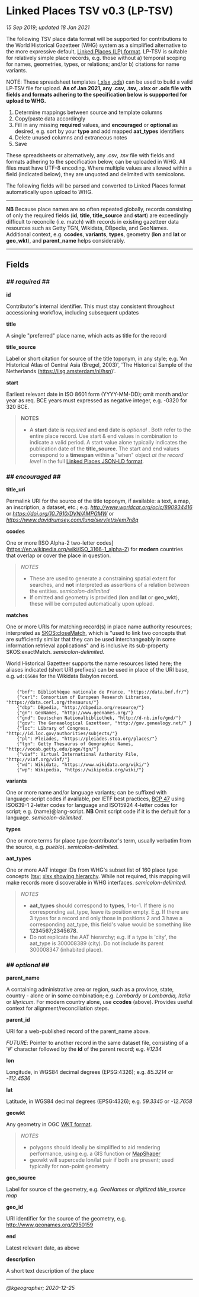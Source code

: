 # Linked Places TSV v0.3 (LP-TSV)

_15 Sep 2019_; _updated 18 Jan 2021_

The following TSV place data format will be supported for contributions to the World Historical Gazetteer (WHG) system as a simplified alternative to the more expressive default, [Linked Places (LP) format](README.md). LP-TSV is suitable for relatively simple place records, e.g. those without a) temporal scoping for names, geometries, types, or relations; and/or b) citations for name variants. 

NOTE: These spreadsheet templates ([.xlsx](LP-TSV_template.xlsx) [.ods](LP-TSV_template.ods)) can be used to build a valid LP-TSV file for upload. **As of Jan 2021, any .csv, .tsv, .xlsx or .ods file with fields and formats adhering to the specification below is suppported for upload to  WHG.**

1. Determine mappings between source and template columns
2. Copy/paste data accordingly
3. Fill in any missing **required** values, and **encouraged** or **optional** as desired, e.g. sort by your **type** and add mapped **aat_types** identifiers
4. Delete unused columns and extraneous notes
5. Save 

These spreadsheets or alternatively, any .csv, .tsv file with fields and formats adhering to the specification below, can be uploaded in WHG. All files must have UTF-8 encoding. Where multiple values are allowed within a field (indicated below), they are unquoted and delimited with semicolons. 

The following fields will be parsed and converted to Linked Places format automatically upon upload to WHG.

-----
**NB** Because place names are so often repeated globally, records consisting of only the required fields (__id__, __title__, __title_source__ and __start__) are exceedingly difficult to reconcile (i.e. match) with records in existing gazetteer data resources such as Getty TGN, Wikidata, DBpedia, and GeoNames. Additional context, e.g. **ccodes**, **variants**,  **types**, geometry (**lon** and **lat** or **geo_wkt**), and **parent_name** helps considerably.

-----

## Fields

### _## required ##_
**id**

Contributor's internal identifier. This must stay consistent throughout accessioning workflow, including subsequent updates

**title**

A single "preferred" place name, which acts as title for the record

**title\_source**

Label or short citation for source of the title toponym, in any style; e.g. 'An Historical Atlas of Central Asia (Bregel, 2003)', 'The Historical Sample of the Netherlands (https://iisg.amsterdam/nl/hsn)'.

**start**

Earliest relevant date in ISO 8601 form (YYYY-MM-DD); omit month and/or year as req. BCE years must expressed as negative integer, e.g. -0320 for 320 BCE.


>**NOTES**
>
>- A **start** date is _required_ and **end** date is _optional_ . Both refer to the entire place record. Use start & end values in combination to indicate a valid period. A start value alone typically indicates the publication date of the **title_source**. The start and end values correspond to a **timespan** within a "when" object _at the record level_ in the full [Linked Places JSON-LD format](https://github.com/LinkedPasts/linked-places).



### _## encouraged ##_
**title\_uri**

Permalink URI for the source of the title toponym, if available: a text, a map, an inscription, a dataset, etc.; e.g. _http://www.worldcat.org/oclc/890934416_ or _https://doi.org/10.7910/DVN/AMPGMW_ or _https://www.davidrumsey.com/luna/servlet/s/em7n8q_

**ccodes**

One or more [ISO Alpha-2 two-letter codes] (https://en.wikipedia.org/wiki/ISO_3166-1_alpha-2) for **modern** countries that overlap or cover the place in question. 

>*NOTES*
>
>- These are used to generate a constraining spatial extent for searches, and **not** interpreted as assertions of a relation between the entities.  _semicolon-delimited_
>- If omitted and geometry is provided (**lon** and **lat** or **geo_wkt**), these will be computed automatically upon upload.

**matches**

One or more URIs for matching record(s) in place name authority resources; interpreted as [SKOS:closeMatch](https://www.w3.org/TR/2009/REC-skos-reference-20090818/#L4858), which is "used to link two concepts that are sufficiently similar that they can be used interchangeably in some information retrieval applications" and is inclusive its sub-property SKOS:exactMatch. _semicolon-delimited_. 

World Historical Gazetteer supports the name resources listed here; the aliases indicated (short URI prefixes) can be used in place of the URI base, e.g. `wd:Q5684` for the Wikidata Babylon record.

```

    {"bnf": Bibliothèque nationale de France, "https://data.bnf.fr/"} 
    {"cerl": Consortium of European Research Libraries, "https://data.cerl.org/thesaurus/"}
    {"dbp": DBpedia, "http://dbpedia.org/resource/"}
    {"gn": GeoNames, "http://www.geonames.org/"}
    {"gnd": Deutschen Nationalbibliothek, "http://d-nb.info/gnd/"}
    {"gov": The Geneaological Gazetteer, "http://gov.genealogy.net/" }
    {"loc": Library of Congress, "http://id.loc.gov/authorities/subjects/"}
    {"pl": Pleiades, "https://pleiades.stoa.org/places/"}
    {"tgn": Getty Thesaurus of Geographic Names, "http://vocab.getty.edu/page/tgn/"}
    {"viaf": Virtual International Authority File, "http://viaf.org/viaf/"}
    {"wd": Wikidata, "https://www.wikidata.org/wiki/"}
    {"wp": Wikipedia, "https://wikipedia.org/wiki/"}
```

**variants**

One or more name and/or language variants; can be suffixed with language-script codes if available, per IETF best practices, [BCP 47](https://www.rfc-editor.org/rfc/bcp/bcp47.txt) using ISO639-1 2-letter codes for language and ISO15924 4-letter codes for script; e.g. {name}@lang-script. **NB** Omit script code if it is the default for a language. _semicolon-delimited_. 

**types**

One or more terms for place type (contributor's term, usually verbatim from the source, e.g. _pueblo_). _semicolon-delimited_.


**aat_types**		

One or more AAT integer IDs from WHG's subset list of 160 place type concepts ([tsv](feature-types-AAT_20210118.tsv); [xlsx showing hierarchy](feature-types-AAT_20210118.xlsx). While not required, this mapping will make records more discoverable in WHG interfaces. _semicolon-delimited_.

>*NOTES*
>
>- **aat_types** should correspond to **types**, 1-to-1. If there is no corresponding aat\_type, leave its position empty. E.g. If there are 3 types for a record and only those in positions 2 and 3 have a corresponding aat\_type, this field's value would be something like **1234567;2345678**.
>- Do not replicate the AAT hierarchy; e.g. if a type is 'city', the aat_type is 300008389 (city). Do not include its parent 300008347 (inhabited place).

### _## optional ##_

**parent_name**

A containing administrative area or region, such as a province, state, country - alone or in some combination; e.g. _Lombardy_ or _Lombardia, Italia_ or _Illyricum_. For modern country alone, use **ccodes** (above). Provides useful context for alignment/reconciliation steps.

**parent_id**

URI for a web-published record of the parent_name above.

_FUTURE_: Pointer to another record in the same dataset file, consisting of a '#' character followed by the **id** of the parent record; e.g. _#1234_


**lon**

Longitude, in WGS84 decimal degrees (EPSG:4326); e.g. _85.3214_ or _-112.4536_

**lat**

Latitude, in WGS84 decimal degrees (EPSG:4326); e.g. _59.3345_ or _-12.7658_

**geowkt**

Any geometry in OGC [WKT format](https://en.wikipedia.org/wiki/Well-known_text_representation_of_geometry).

>*NOTES*
>
>- polygons should ideally be simplified to aid rendering performance, using e.g. a GIS function or [MapShaper](https://mapshaper.org/)
>- geowkt will supercede lon/lat pair if both are present; used typically for non-point geometry

**geo_source**

Label for source of the geometry, e.g. _GeoNames_ or _digitized title_source map_

**geo_id**

URI identifier for the source of the geometry, e.g.  http://www.geonames.org/2950159

**end**

Latest relevant date, as above

**description**

A short text description of the place

-----
_@kgeographer; 2020-12-25_
